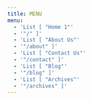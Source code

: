 ```yaml
---
title: MENU
menu:
  - 'List [ "Home 1"'
  - '"/" ]'
  - 'List [ "About Us"'
  - '"/about" ]'
  - 'List [ "Contact Us"'
  - '"/contact" ]'
  - 'List [ "Blog"'
  - '"/blog" ]'
  - 'List [ "Archives"'
  - '"/archives" ]'
---
```


